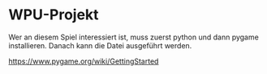 # WPU-Projekt

Wer an diesem Spiel interessiert ist, muss zuerst python und dann pygame installieren. Danach kann die Datei ausgeführt werden.

https://www.pygame.org/wiki/GettingStarted
